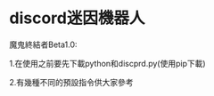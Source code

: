 # discord迷因機器人
<p>魔鬼終結者Beta1.0:</p>
<p>1.在使用之前要先下載python和discprd.py(使用pip下載)</p>
<p>2.有幾種不同的預設指令供大家參考</p>

